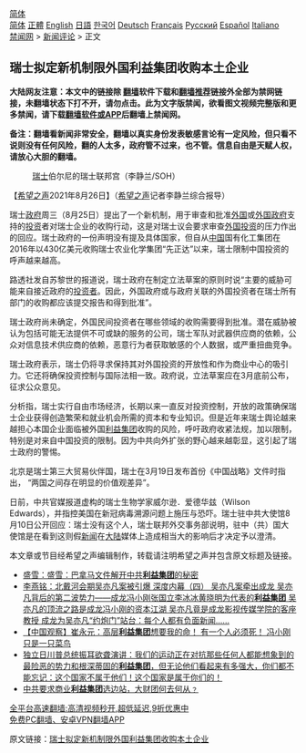  <!-- 面包屑导航 --> <div class="breadcrumb"><!-- GTranslate: https://gtranslate.io/ -->  <div class="switcher notranslate">  <div class="selected">  <a href="#" onclick="return false;"> 简体</a>  </div>  <div class="option">  <a href="https://www.bannedbook.org" onclick="doGTranslate('zh-CN|zh-CN');jQuery('div.switcher div.selected a').html(jQuery(this).html());return false;" title="简体中文" class="nturl selected"> 简体</a>  <a href="https://www.bannedbook.org/zh-tw/" onclick="doGTranslate('zh-CN|zh-TW');jQuery('div.switcher div.selected a').html(jQuery(this).html());return false;" title="繁體中文" class="nturl"> 正體</a>  <a href="https://www.bannedbook.org/en/" onclick="doGTranslate('zh-CN|en');jQuery('div.switcher div.selected a').html(jQuery(this).html());return false;" title="English" class="nturl"> English</a>  <a href="https://www.bannedbook.org/ja/" onclick="doGTranslate('zh-CN|ja');jQuery('div.switcher div.selected a').html(jQuery(this).html());return false;" title="日本語" class="nturl"> 日語</a>  <a href="https://www.bannedbook.org/ko/" onclick="doGTranslate('zh-CN|ko');jQuery('div.switcher div.selected a').html(jQuery(this).html());return false;" title="한국어" class="nturl"> 한국어</a>  <a href="https://www.bannedbook.org/de/" onclick="doGTranslate('zh-CN|de');jQuery('div.switcher div.selected a').html(jQuery(this).html());return false;" title="Deutsch" class="nturl"> Deutsch</a>  <a href="https://www.bannedbook.org/fr/" onclick="doGTranslate('zh-CN|fr');jQuery('div.switcher div.selected a').html(jQuery(this).html());return false;" title="Français" class="nturl"> Français</a>  <a href="https://www.bannedbook.org/ru/" onclick="doGTranslate('zh-CN|ru');jQuery('div.switcher div.selected a').html(jQuery(this).html());return false;" title="Русский" class="nturl"> Русский</a>  <a href="https://www.bannedbook.org/es/" onclick="doGTranslate('zh-CN|es');jQuery('div.switcher div.selected a').html(jQuery(this).html());return false;" title="Español" class="nturl"> Español</a>  <a href="https://www.bannedbook.org/it/" onclick="doGTranslate('zh-CN|it');jQuery('div.switcher div.selected a').html(jQuery(this).html());return false;" title="Italiano" class="nturl"> Italiano</a>  </div>  </div>      <div class='breadcrumb-sub'><!-- Breadcrumb NavXT 6.3.0 --> <a href="https://www.bannedbook.org/" class="home">禁闻网</a> &gt; <a href="https://www.bannedbook.org/bnews/comments/" class="category">新闻评论</a> &gt; 正文</div></div><h2>瑞士拟定新机制限外国利益集团收购本土企业</h2> <p class="notice"><b>大陆网友注意：本文中的链接除 <a href="https://github.com/bannedbook/fanqiang" >翻墙</a>软件下载和<a href="https://github.com/killgcd/justmysocks/blob/master/README.md">翻墙推荐</a>链接外全部为禁网链接，未翻墙状态下打不开，请勿点击。此为文字版禁闻，欲看图文视频完整版和更多禁闻，请下载<a href="https://github.com/bannedbook/fanqiang">翻墙软件或APP</a>后翻墙上禁闻网。</p><p>备注：翻墙看新闻非常安全，翻墙以真实身份发表敏感言论有一定风险，但只看不说则没有任何风险，翻的人太多，政府管不过来，也不管。信息自由是天赋人权，请放心大胆的翻墙。</b></p>  <div class="entry"> <figure> <p><figcaption><a href="https://www.bannedbook.org/bnews/tag/%e7%91%9e%e5%a3%ab/" class="st_tag internal_tag" rel="tag" title="标签 瑞士 下的日志">瑞士</a>伯尔尼的瑞士联邦宫（李静兰/SOH）</figcaption></figure> <p>【<span class='wp_keywordlink_affiliate'><a href="https://www.soundofhope.org" title="希望之声" target="_blank">希望之声</a></span>2021年8月26日】（<a href="https://www.bannedbook.org/bnews/tag/%e5%b8%8c%e6%9c%9b%e4%b9%8b%e5%a3%b0/" class="st_tag internal_tag" rel="tag" title="标签 希望之声 下的日志">希望之声</a>记者李静兰综合报导）</p> <p>瑞士<a href="https://www.bannedbook.org/bnews/tag/%e6%94%bf%e5%ba%9c/" class="st_tag internal_tag" rel="tag" title="标签 政府 下的日志">政府</a>周三（8月25日）提出了一个新机制，用于审查和批准<a href="https://www.bannedbook.org/bnews/tag/%e5%a4%96%e5%9b%bd/" class="st_tag internal_tag" rel="tag" title="标签 外国 下的日志">外国</a>或<a href="https://www.bannedbook.org/bnews/tag/%E5%A4%96%E5%9B%BD%E6%94%BF%E5%BA%9C/" class="st_tag internal_tag" rel="tag" title="标签 外国政府 下的日志">外国政府</a>支持的<a href="https://www.bannedbook.org/bnews/tag/%e6%8a%95%e8%b5%84/" class="st_tag internal_tag" rel="tag" title="标签 投资 下的日志">投资</a>者对瑞士企业的收购行动，这是对瑞士议会要求审查<a href="https://www.bannedbook.org/bnews/tag/%E5%A4%96%E5%9B%BD%E6%8A%95%E8%B5%84/" class="st_tag internal_tag" rel="tag" title="标签 外国投资 下的日志">外国投资</a>的压力作出的回应。瑞士政府的一份声明没有提及具体国家，但自从<span class='wp_keywordlink_affiliate'><a href="https://www.bannedbook.org/" title="中国" target="_blank">中国</a></span>国有化工集团在2016年以430亿美元收购瑞士农业化学集团“先正达”以来，瑞士限制中国投资的呼声越来越高。</p>  <p>路透社发自苏黎世的报道说，瑞士政府在制定立法草案的原则时说“主要的威胁可能来自接近政府的<a href="https://www.bannedbook.org/bnews/tag/%e6%8a%95%e8%b5%84%e8%80%85/" class="st_tag internal_tag" rel="tag" title="标签 投资者 下的日志">投资者</a>。因此，外国政府或与政府关联的外国投资者在瑞士所有部门的收购都应该提交报告和得到批准”。</p> <p>瑞士政府尚未确定，外国民间投资者在哪些领域的收购需要得到批准。潜在威胁被认为包括可能无法提供不可或缺的服务的公司，瑞士军队对武器供应商的依赖，公众对信息技术供应商的依赖，恶意行为者获取敏感的个人数据，或严重扭曲竞争。</p>  <p>瑞士政府表示，瑞士仍将寻求保持其对外国投资的开放性和作为商业中心的吸引力。它还将确保投资控制与国际法相一致。政府说，立法草案应在3月底前公布，征求公众意见。</p> <p>分析指，瑞士实行自由市场经济，长期以来一直反对投资控制，开放的政策确保瑞士企业获得创造繁荣和就业机会所需的资本和专业知识。但是近年来瑞士舆论越来越担心本国企业面临被外国<a href="https://www.bannedbook.org/bnews/tag/%e5%88%a9%e7%9b%8a%e9%9b%86%e5%9b%a2/" class="st_tag internal_tag" rel="tag" title="标签 利益集团 下的日志">利益集团</a>收购的风险，呼吁政府收紧法规，加以限制，特别是对来自中国投资的限制。因为中共向外扩张的野心越来越彰显，这引起了瑞士政府的警惕。</p>  <p>北京是瑞士第三大贸易伙伴国，瑞士在3月19日发布首份《中国战略》文件时指出， “两国之间存在明显的价值观差异”。</p> <p>日前，中共官媒报道虚构的瑞士生物学家威尔逊．爱德华兹（Wilson Edwards），并指控美国在新冠病毒溯源问题上施压与恐吓。瑞士驻中共大使馆8月10日公开回应：瑞士没有这个人，瑞士联邦外交事务部说明，驻中（共）国大使馆是在看到这则假<span class='wp_keywordlink_affiliate'><a href="https://www.bannedbook.org/" title="新闻">新闻</a></span>在<span class='wp_keywordlink_affiliate'><a href="https://www.bannedbook.org/" title="大陆" target="_blank">大陆</a></span>媒体上造成相当大的影响后才决定予以澄清。</p>  <p>本文章或节目经希望之声编辑制作，转载请注明希望之声并包含原文标题及链接。 </p> <ul class='op-related-articles' title='相关阅读'> <li><a href='https://www.bannedbook.org/bnews/bannedvideo/20210818/1608141.html' target='_blank'>盛雪：盛雪：巴拿马文件解开中共<b>利益集团</b>的秘密</a></li> <li><a href='https://www.bannedbook.org/bnews/comments/20210802/1598792.html' target='_blank'>李燕铭：北戴河会期吴亦凡案被引爆 深度内幕（四） 吴亦凡案牵出成龙 吴亦凡背后的第二波势力——成龙冯小刚张国立李冰冰黄晓明为代表的<b>利益集团</b> 吴亦凡的顶流之路是成龙冯小刚的资本江湖 吴亦凡竟是成龙影视传媒学院的客座教授 成龙为吴亦凡“约炮门”站台：每个人都有负面新闻……</a></li> <li><a href='https://www.bannedbook.org/bnews/comments/20210715/1587622.html' target='_blank'>【中国观察】崔永元：高层<b>利益集团</b>想要我的命！ 有一个人必须死！ 冯小刚只是一只菜鸟</a></li> <li><a href='https://www.bannedbook.org/bnews/bannedvideo/20210707/1582195.html' target='_blank'>独立日川普总统振耳欲聋演讲：我们的运动正在对抗那些任何人都能想象到的最险恶的势力和根深蒂固的<b>利益集团</b>，但无论他们看起来有多强大，你们都不能忘记：这个国家不属于他们！这个国家是属于你们的！</a></li> <li><a href='https://www.bannedbook.org/bnews/bannedvideo/20210402/1517866.html' target='_blank'>中共要求商业<b>利益集团</b>选边站，大财团何去何从﹖</a></li> </ul> <p class="texttj"> <a href="https://github.com/bannedbook/fanqiang/wiki/V2ray%E6%9C%BA%E5%9C%BA" target="_blank">全平台高速翻墙:高清视频秒开,超低延迟,9折优惠中</a><br/> <a href="https://github.com/bannedbook/fanqiang/wiki/%E7%A6%81%E9%97%BB%E7%BD%91%E5%AE%89%E5%8D%93%E7%BF%BB%E5%A2%99%E6%96%B0%E9%97%BBAPP" target="_blank">免费PC翻墙、安卓VPN翻墙APP</a></p><p>原文链接：<a class="src_link"  href="https://www.soundofhope.org/post/539204" target="_blank">瑞士拟定新机制限外国利益集团收购本土企业</a></p><a name='sharetosocial'></a>  <div style="margin-bottom:5px;padding-bottom:5px;clear:both"> <div id="archive-pix-1" class="banner-ads"> <!-- AuctionX Display platform tag START --> <div id="26318x728x90x621x_ADSLOT2" clicktrack="%%CLICK_URL_ESC%%"></div> <!-- AuctionX Display platform tag END --> </div> <div id="archive-pix-2" class="banner-ads"> <!-- AuctionX Display platform tag START --> <div id="26315x300x250x621x_ADSLOT2" clicktrack="%%CLICK_URL_ESC%%"></div> <!-- AuctionX Display platform tag END --> </div> </div>  <div id="archive-pix-1" class="banner-ads"> <!-- AuctionX Display platform tag START --> <div id="26318x728x90x621x_ADSLOT3" clicktrack="%%CLICK_URL_ESC%%"></div> <!-- AuctionX Display platform tag END --> </div> </div><!--END ENTRY--> 